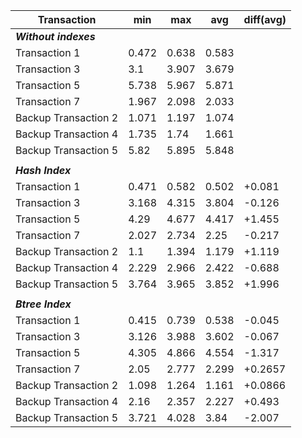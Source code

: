 | Transaction          | min   | max   | avg   | diff(avg) |
|----------------------|-------|-------|-------|------|
| ***Without indexes***      |       |       |       |      |
| Transaction 1        | 0.472 | 0.638 | 0.583 |      |
| Transaction 3        | 3.1   | 3.907 | 3.679 |      |
| Transaction 5        | 5.738 | 5.967 | 5.871 |      |
| Transaction 7        | 1.967 | 2.098 | 2.033 |      |
| Backup Transaction 2 | 1.071 | 1.197 | 1.074 |      |
| Backup Transaction 4 | 1.735 | 1.74  | 1.661 |      |
| Backup Transaction 5 | 5.82  | 5.895 | 5.848 |      |
|                      |       |       |       |      |
| ***Hash Index***           |       |       |       |        |
| Transaction 1        | 0.471 | 0.582 | 0.502 | +0.081 |
| Transaction 3        | 3.168 | 4.315 | 3.804 | -0.126 |
| Transaction 5        | 4.29  | 4.677 | 4.417 | +1.455 |
| Transaction 7        | 2.027 | 2.734 | 2.25  | -0.217 |
| Backup Transaction 2 | 1.1   | 1.394 | 1.179 | +1.119 |
| Backup Transaction 4 | 2.229 | 2.966 | 2.422 | -0.688 |
| Backup Transaction 5 | 3.764 | 3.965 | 3.852 | +1.996 |
|                      |       |       |       |        |
| ***Btree Index***          |       |       |       |         |
| Transaction 1        | 0.415 | 0.739 | 0.538 | -0.045  |
| Transaction 3        | 3.126 | 3.988 | 3.602 | -0.067  |
| Transaction 5        | 4.305 | 4.866 | 4.554 | -1.317  |
| Transaction 7        | 2.05  | 2.777 | 2.299 | +0.2657 |
| Backup Transaction 2 | 1.098 | 1.264 | 1.161 | +0.0866 |
| Backup Transaction 4 | 2.16  | 2.357 | 2.227 | +0.493  |
| Backup Transaction 5 | 3.721 | 4.028 | 3.84  | -2.007  |

